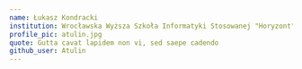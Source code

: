 ```yaml
---
name: Łukasz Kondracki
institution: Wrocławska Wyższa Szkoła Informatyki Stosowanej "Horyzont"
profile_pic: atulin.jpg
quote: Gutta cavat lapidem non vi, sed saepe cadendo
github_user: Atulin
---
```

